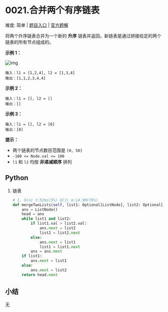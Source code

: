 # 0021.合并两个有序链表

难度: 简单 | [题目入口]() | [官方题解]()

将两个升序链表合并为一个新的 **升序** 链表并返回。新链表是通过拼接给定的两个链表的所有节点组成的。 

 

**示例 1：**

![img](https://assets.leetcode.com/uploads/2020/10/03/merge_ex1.jpg)

```
输入：l1 = [1,2,4], l2 = [1,3,4]
输出：[1,1,2,3,4,4]
```

**示例 2：**

```
输入：l1 = [], l2 = []
输出：[]
```

**示例 3：**

```
输入：l1 = [], l2 = [0]
输出：[0]
```

 

**提示：**

- 两个链表的节点数目范围是 `[0, 50]`
- `-100 <= Node.val <= 100`
- `l1` 和 `l2` 均按 **非递减顺序** 排列

## Python

1. 链表

   ```python
   # 1. O(n) t:52ms(5%) O(1) m:14.9M(79%)
   def mergeTwoLists(self, list1: Optional[ListNode], list2: Optional[ListNode]) -> Optional[ListNode]:
       ans = ListNode()
       head = ans
       while list1 and list2:
           if list1.val > list2.val:
               ans.next = list2
               list2 = list2.next
           else:
               ans.next = list1
               list1 = list1.next
           ans = ans.next
       if list1:
           ans.next = list1
       else:
           ans.next = list2
       return head.next
   ```

## 小结

无